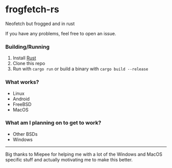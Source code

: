 # frogfetch-rs
Neofetch but frogged and in rust

If you have any problems, feel free to open an issue.

### Building/Running
1. Install [Rust](https://rustup.rs/)
2. Clone this repo
3. Run with `cargo run` or build a binary with `cargo build --release`

### What works?
- Linux
- Android
- FreeBSD
- MacOS

### What am I planning on to get to work?
- Other BSDs
- Windows

<hr>

Big thanks to Miepee for helping me with a lot of the Windows and MacOS specific stuff and actually motivating me to make this better.
